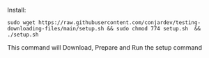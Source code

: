 Install:
```
sudo wget https://raw.githubusercontent.com/conjardev/testing-downloading-files/main/setup.sh && sudo chmod 774 setup.sh  && ./setup.sh
```
This command will Download, Prepare and Run the setup command
